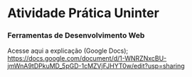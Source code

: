 # Atividade Prática Uninter 
### Ferramentas de Desenvolvimento Web

Acesse aqui a explicação (Google Docs);
https://docs.google.com/document/d/1-WNRZNxcBU-jmWnA9tDPkuMD_5pGD-1cMZVjFJHYT0w/edit?usp=sharing
